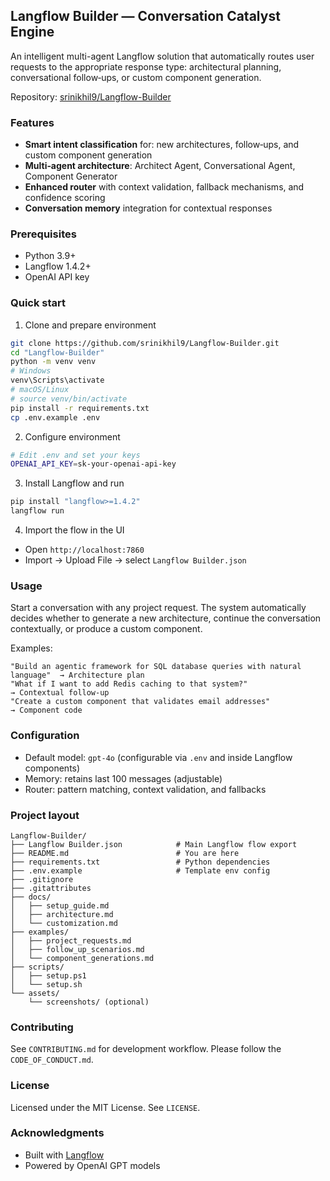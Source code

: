 ## Langflow Builder — Conversation Catalyst Engine

An intelligent multi-agent Langflow solution that automatically routes user requests to the appropriate response type: architectural planning, conversational follow‑ups, or custom component generation.

Repository: [srinikhil9/Langflow-Builder](https://github.com/srinikhil9/Langflow-Builder)

### Features

- **Smart intent classification** for: new architectures, follow‑ups, and custom component generation
- **Multi‑agent architecture**: Architect Agent, Conversational Agent, Component Generator
- **Enhanced router** with context validation, fallback mechanisms, and confidence scoring
- **Conversation memory** integration for contextual responses

### Prerequisites

- Python 3.9+
- Langflow 1.4.2+
- OpenAI API key

### Quick start

1) Clone and prepare environment
```bash
git clone https://github.com/srinikhil9/Langflow-Builder.git
cd "Langflow-Builder"
python -m venv venv
# Windows
venv\Scripts\activate
# macOS/Linux
# source venv/bin/activate
pip install -r requirements.txt
cp .env.example .env
```

2) Configure environment
```bash
# Edit .env and set your keys
OPENAI_API_KEY=sk-your-openai-api-key
```

3) Install Langflow and run
```bash
pip install "langflow>=1.4.2"
langflow run
```

4) Import the flow in the UI
- Open `http://localhost:7860`
- Import → Upload File → select `Langflow Builder.json`

### Usage

Start a conversation with any project request. The system automatically decides whether to generate a new architecture, continue the conversation contextually, or produce a custom component.

Examples:
```text
"Build an agentic framework for SQL database queries with natural language"  → Architecture plan
"What if I want to add Redis caching to that system?"                         → Contextual follow‑up
"Create a custom component that validates email addresses"                    → Component code
```

### Configuration

- Default model: `gpt-4o` (configurable via `.env` and inside Langflow components)
- Memory: retains last 100 messages (adjustable)
- Router: pattern matching, context validation, and fallbacks

### Project layout

```
Langflow-Builder/
├── Langflow Builder.json            # Main Langflow flow export
├── README.md                        # You are here
├── requirements.txt                 # Python dependencies
├── .env.example                     # Template env config
├── .gitignore
├── .gitattributes
├── docs/
│   ├── setup_guide.md
│   ├── architecture.md
│   └── customization.md
├── examples/
│   ├── project_requests.md
│   ├── follow_up_scenarios.md
│   └── component_generations.md
├── scripts/
│   ├── setup.ps1
│   └── setup.sh
└── assets/
    └── screenshots/ (optional)
```

### Contributing

See `CONTRIBUTING.md` for development workflow. Please follow the `CODE_OF_CONDUCT.md`.

### License

Licensed under the MIT License. See `LICENSE`.

### Acknowledgments

- Built with [Langflow](https://github.com/langflow-ai/langflow)
- Powered by OpenAI GPT models


